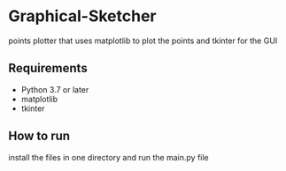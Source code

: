 # Graphical-Sketcher
points plotter that uses matplotlib to plot the points and tkinter for the GUI

## Requirements
* Python 3.7 or later
* matplotlib
* tkinter

## How to run
install the files in one directory and run the main.py file
